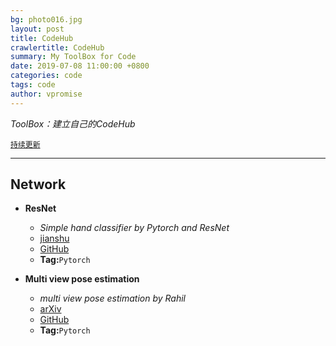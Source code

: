 ```yaml
---
bg: photo016.jpg
layout: post
title: CodeHub
crawlertitle: CodeHub
summary: My ToolBox for Code
date: 2019-07-08 11:00:00 +0800
categories: code
tags: code
author: vpromise
---
```


*ToolBox：建立自己的CodeHub*

[`持续更新`](https://github.com/vpromise/CodeHub)

---
## Network

- **ResNet**
  - *Simple hand classifier by Pytorch and ResNet*
  - [jianshu](https://www.jianshu.com/p/c4723a4409cf)
  - [GitHub](https://github.com/LiMeng95/pytorch_hand_classifier)
  - **Tag:**`Pytorch`

- **Multi view pose estimation**
  - *multi view pose estimation by Rahil*
  - [arXiv](https://arxiv.org/abs/1906.01480)
  - [GitHub](https://github.com/rmehrizi/multi-view-pose-estimation)
  - **Tag:**`Pytorch`
